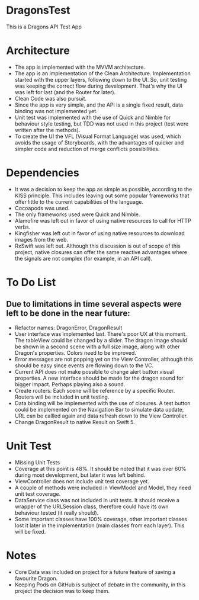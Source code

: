 # DragonsTest
This is a Dragons API Test App

# Architecture
- The app is implemented with the MVVM architecture.
- The app is an implementation of the Clean Architecture. Implementation started with the upper layers, following down to the UI. So, unit testing was keeping the correct flow during development. That's why the UI was left for last (and the Router for later).
- Clean Code was also pursuit.
- Since the app is very simple, and the API is a single fixed result, data binding was not implemented yet. 
- Unit test was implemented with the use of Quick and Nimble for behaviour style testing, but TDD was not used in this project (test were written after the methods).
- To create the UI the VFL (Visual Format Language) was used, which avoids the usage of Storyboards, with the advantages of quicker and simpler code and reduction of merge conflicts possibilities.

# Dependencies
- It was a decision to keep the app as simple as possible, according to the KISS principle. This includes leaving out some popular frameworks that offer little to the current capabilities of the language.
- Cocoapods was used.
- The only frameworks used were Quick and Nimble.
- Alamofire was left out in favor of using native resources to call for HTTP verbs.
- Kingfisher was left out in favor of using native resources to download images from the web.
- RxSwift was left out. Although this discussion is out of scope of this project, native closures can offer the same reactive advantages where the signals are not complex (for example, in an API call).

# To Do List
## Due to limitations in time several aspects were left to be done in the near future:
- Refactor names: DragonError, DragonResult
- User interface was implemented last. There's poor UX at this moment. The tableView could be changed by a slider. The dragon image should be shown in a second scene with a full size image, along with other Dragon's properties. Colors need to be improved.
- Error messages are not popping yet on the View Controller, although this should be easy since events are flowing down to the VC.
- Current API does not make possible to change alert button visual properties. A new interface should be made for the dragon sound for bigger impact. Perhaps playing also a sound.
- Create routers: Each scene will be reference by a specific Router. Routers will be included in unit testing.
- Data binding will be implemented with the use of closures. A test button could be implemented on the Navigation Bar to simulate data update, URL can be callled again and data refresh down to the View Controller.
- Change DragonResult to native Result on Swift 5.

# Unit Test
- Missing Unit Tests
- Coverage at this point is 48%. It should be noted that it was over 60% during most development, but later it was left behind. 
- ViewController does not include unit test coverage yet.
- A couple of methods were included in ViewModel and Model, they need unit test coverage.
- DataService class was not included in unit tests. It should receive a wrapper of the URLSession class, therefore could have its own behaviour tested (it really should).
- Some important classes have 100% coverage, other important classes lost it later in the implementation (main classes from each layer). This will be fixed.

# Notes
- Core Data was included on project for a future feature of saving a favourite Dragon.
- Keeping Pods on GitHub is subject of debate in the community, in this project the decision was to keep them.
